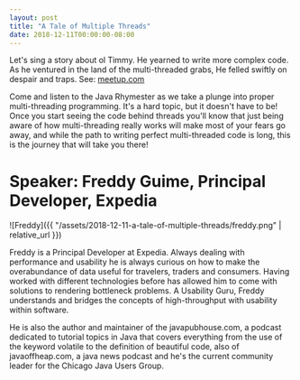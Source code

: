 ```yaml
---
layout: post
title: "A Tale of Multiple Threads"
date: 2018-12-11T00:00:00-08:00
---
```


Let's sing a story about ol Timmy. He yearned to write more complex code. As he ventured in the land of the multi-threaded grabs, He felled swiftly on despair and traps.
See: [meetup.com](https://www.meetup.com/seajug/events/256426712/)


Come and listen to the Java Rhymester as we take a plunge into proper multi-threading programming. It's a hard topic, but it doesn't have to be! Once you start seeing the code behind threads you'll know that just being aware of how multi-threading really works will make most of your fears go away, and while the path to writing perfect multi-threaded code is long, this is the journey that will take you there!

# Speaker: Freddy Guime, Principal Developer, Expedia

![Freddy]({{ "/assets/2018-12-11-a-tale-of-multiple-threads/freddy.png" | relative_url }})

Freddy is a Principal Developer at Expedia. Always dealing with performance and usability he is always curious on how to make the overabundance of data useful for travelers, traders and consumers. Having worked with different technologies before has allowed him to come with solutions to rendering bottleneck problems. A Usability Guru, Freddy understands and bridges the concepts of high-throughput with usability within software.

He is also the author and maintainer of the javapubhouse.com, a podcast dedicated to tutorial topics in Java that covers everything from the use of the keyword volatile to the definition of beautiful code, also of javaoffheap.com, a java news podcast and he's the current community leader for the Chicago Java Users Group.
